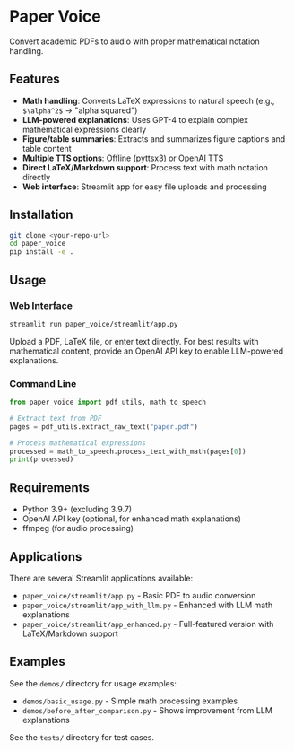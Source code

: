 # Paper Voice

Convert academic PDFs to audio with proper mathematical notation handling.

## Features

- **Math handling**: Converts LaTeX expressions to natural speech (e.g., `$\alpha^2$` → "alpha squared")
- **LLM-powered explanations**: Uses GPT-4 to explain complex mathematical expressions clearly
- **Figure/table summaries**: Extracts and summarizes figure captions and table content
- **Multiple TTS options**: Offline (pyttsx3) or OpenAI TTS
- **Direct LaTeX/Markdown support**: Process text with math notation directly
- **Web interface**: Streamlit app for easy file uploads and processing

## Installation

```bash
git clone <your-repo-url>
cd paper_voice
pip install -e .
```

## Usage

### Web Interface

```bash
streamlit run paper_voice/streamlit/app.py
```

Upload a PDF, LaTeX file, or enter text directly. For best results with mathematical content, provide an OpenAI API key to enable LLM-powered explanations.

### Command Line

```python
from paper_voice import pdf_utils, math_to_speech

# Extract text from PDF
pages = pdf_utils.extract_raw_text("paper.pdf")

# Process mathematical expressions
processed = math_to_speech.process_text_with_math(pages[0])
print(processed)
```

## Requirements

- Python 3.9+ (excluding 3.9.7)
- OpenAI API key (optional, for enhanced math explanations)
- ffmpeg (for audio processing)

## Applications

There are several Streamlit applications available:

- `paper_voice/streamlit/app.py` - Basic PDF to audio conversion
- `paper_voice/streamlit/app_with_llm.py` - Enhanced with LLM math explanations
- `paper_voice/streamlit/app_enhanced.py` - Full-featured version with LaTeX/Markdown support

## Examples

See the `demos/` directory for usage examples:
- `demos/basic_usage.py` - Simple math processing examples
- `demos/before_after_comparison.py` - Shows improvement from LLM explanations

See the `tests/` directory for test cases.